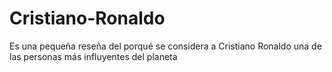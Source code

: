 # Cristiano-Ronaldo
Es una pequeña reseña del porqué se considera  a Cristiano Ronaldo una de las personas más influyentes del planeta

